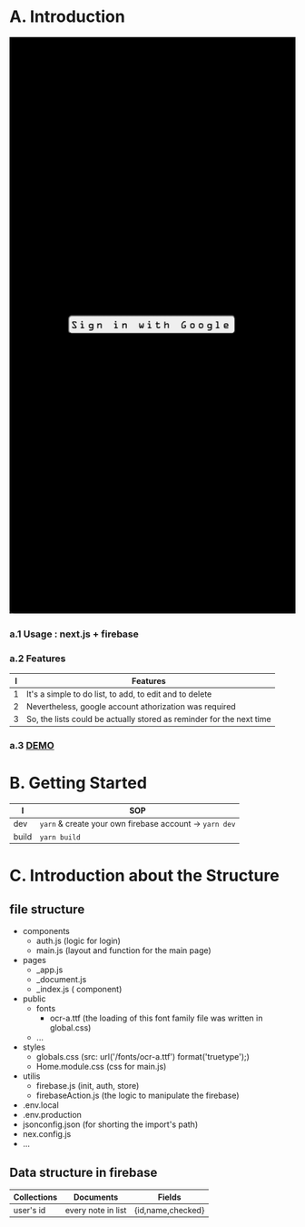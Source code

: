 # A. Introduction

![image](illus.gif)

### a.1 Usage : next.js + firebase

### a.2 Features

| I   | Features                                                             |
| --- | -------------------------------------------------------------------- |
| 1   | It's a simple to do list, to add, to edit and to delete              |
| 2   | Nevertheless, google account athorization was required               |
| 3   | So, the lists could be actually stored as reminder for the next time |

### a.3 [DEMO](https://to-do-lists-six.vercel.app/)

# B. Getting Started

| I     | SOP                                                     |
| ----- | ------------------------------------------------------- |
| dev   | `yarn` & create your own firebase account -> `yarn dev` |
| build | `yarn build`                                            |

# C. Introduction about the Structure

## file structure

- components
  - auth.js (logic for login)
  - main.js (layout and function for the main page)
- pages
  - \_app.js
  - \_document.js
  - \_index.js (<Auth/> component)
- public
  - fonts
    - ocr-a.ttf (the loading of this font family file was written in global.css)
  - ...
- styles
  - globals.css (src: url('/fonts/ocr-a.ttf') format('truetype');)
  - Home.module.css (css for main.js)
- utilis
  - firebase.js (init, auth, store)
  - firebaseAction.js (the logic to manipulate the firebase)
- .env.local
- .env.production
- jsonconfig.json (for shorting the import's path)
- nex.config.js
- ...

## Data structure in firebase

| Collections | Documents          | Fields            |
| ----------- | ------------------ | ----------------- |
| user's id   | every note in list | {id,name,checked} |

